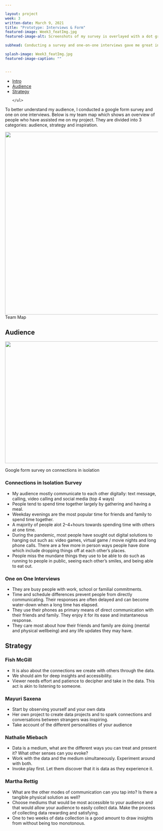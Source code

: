 ```yaml
---

layout: project
week: 3
written-date: March 9, 2021
title: "Prototype: Interviews & Form"
featured-image: Week3_featImg.jpg
featured-image-alt: Screenshots of my survey is overlayed with a dot grid and textured gradient.

subhead: Conducting a survey and one-on-one interviews gave me great insights and direction for my project.

splash-image: Week3_featImg.jpg
featured-image-caption: ""


---
```



    
<nav class="article-nav">
    <ul class="sidebar-info">
        <li><a class="scroll-link" href="#one" data-element-id="one">Intro</a></li>
        <li><a class="scroll-link" href="#two" data-element-id="two">Audience</a></li>
        <li><a class="scroll-link" href="#three" data-element-id="three">Strategy</a></li>
        
    </ul>
</nav>

<div class="article-content">

<section id="one" class="section">

<p>To better understand my audience, I conducted a google form survey and one on one interviews. Below is my team map which shows an overview of people who have assisted me on my project. They are divided into 3 categories: audience, strategy and inspiration.</p>

<img src="{{ site.baseurl }}/assets/images/Week3/TeamMap.png" alt="" width=600px />
<figcaption>Team Map</figcaption>

<section id="two" class="section">
<h2 class="article">Audience</h2>
    
<a href="https://forms.gle/vNVxygRdxbTbBrJn9" target="_blank" rel="noopener noreferrer"><img src="{{ site.baseurl }}/assets/images/Week3/survey.png" alt="" width=600px height=400px /></a>

<figcaption>Google form survey on connections in isolation</figcaption>

<h3>Connections in Isolation  Survey</h3>

<ul>

<li>My audience mostly communicate to each other digitally: text message, calling, video calling and social media (top 4 ways)</li>
<li>People tend to spend time together largely by gathering and having a meal.</li>
<li>Weekday evenings are the most popular time for friends and family to spend time together.</li>
<li>A majority of people alot 2–4+hours towards spending time with others at one time.</li>
<li>During the pandemic, most people have sought out digital solutions to hanging out such as: video games, virtual game / movie nights and long phone calls. There are a few more in person ways people have done which include dropping things off at each other’s places.</li>
<li>People miss the mundane things they use to be able to do such as running to people in public, seeing each other’s smiles, and being able to eat out.</li>
</ul>

<h3>One on One Interviews</h3>
<ul class="override">
<li>They are busy people with work, school or familial commitments.</li>
<li>Time and schedule differences prevent people from directly communicating. Their responses are often delayed and can become water-down when a long time has elapsed.</li>
    
<li>They use their phones as primary means of direct communication with their friends and family. They enjoy it for its ease and instantaneous response.</li>
<li>They care most about how their friends and family are doing (mental and physical wellbeing) and any life updates they may have.</li>

</ul>

</section>

<section id="three" class="section">

<h2 class="article">Strategy</h2>


<h3>Fish McGill</h3>

<ul>
<li>It is also about the connections we create with others through the data.</li>

<li>We should aim for deep insights and accessibility.</li>
<li>Viewer needs effort and patience to decipher and take in the data. This act is akin to listening to someone.</li>
</ul>

<h3>Mayuri Saxena</h3>
<ul>
<li>Start by observing yourself and your own data</li>
<li>Her own project to create data projects and to spark connections and conversations between strangers was inspiring.</li>
<li>Take account of the different personalities of your audience</li>
</ul>


<h3>Nathalie Miebach</h3>
<ul>
<li>Data is a medium, what are the different ways you can treat and present it? What other senses can you evoke?</li>
<li>Work with the data and the medium simultaneously. Experiment around with both.</li>
<li>Invoke play first. Let them discover that it is data as they experience it.</li>
</ul>


<h3>Martha Rettig</h3>
<ul>
<li>What are the other modes of communication can you tap into? Is there a tangible physical solution as well?</li>
<li>Choose mediums that would be most accessible to your audience and that would allow your audience to easily collect data. Make the process of collecting data rewarding and satisfying.</li>
<li>One to two weeks of data collection is a good amount to draw insights from without being too monotonous.</li>
</ul>

</section>

